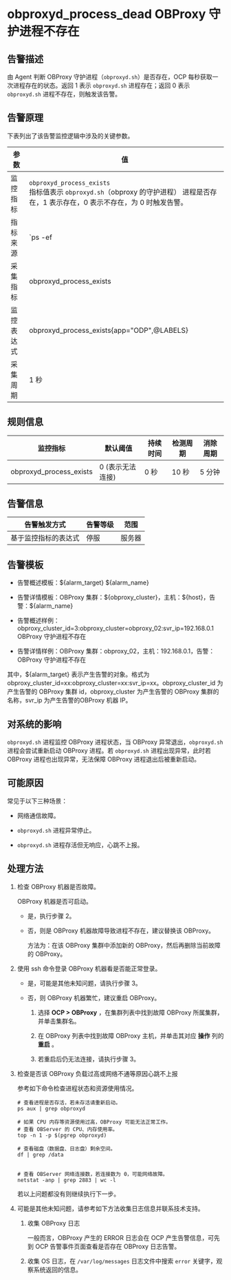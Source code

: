 obproxyd_process_dead OBProxy 守护进程不存在
==========================================================

告警描述
-------------------------

由 Agent 判断 OBProxy 守护进程（`obproxyd.sh`）是否存在，OCP 每秒获取一次进程存在的状态。返回 1 表示 `obproxyd.sh` 进程存在；返回 0 表示 `obproxyd.sh` 进程不存在，则触发该告警。

告警原理
-------------------------

下表列出了该告警监控逻辑中涉及的关键参数。

|  参数   |                                                                                      值                                                                                      |
|-------|-----------------------------------------------------------------------------------------------------------------------------------------------------------------------------|
| 监控指标  | `obproxyd_process_exists` </br> 指标值表示 `obproxyd.sh`（obproxy 的守护进程） 进程是否存在，1 表示存在，0 表示不存在，为 0 时触发告警。                                           |
| 指标来源  | `ps -ef|grep -w obproxyd.sh|grep -v grep|wc -l `  </br> 该告警的指标来源相对特殊，是 OCP-Agent 执行上述 Linux 指令判断 OBProxy 守护进程是否存在。 |
| 采集指标  | obproxyd_process_exists                                                                                                                                                     |
| 监控表达式 | obproxyd_process_exists{app="ODP",@LABELS}                                                                                                                                  |
| 采集周期  | 1 秒                                                                                                                                                                         |

规则信息
-------------------------

|          监控指标           |    默认阈值    | 持续时间 | 检测周期 | 消除周期 |
|-------------------------|------------|------|------|------|
| obproxyd_process_exists | 0 (表示无法连接) | 0 秒  | 10 秒 | 5 分钟 |

告警信息
-------------------------

|   告警触发方式   | 告警等级 | 范围  |
|------------|------|-----|
| 基于监控指标的表达式 | 停服   | 服务器 |

告警模板
-------------------------

* 告警概述模板：\${alarm_target} ${alarm_name}

* 告警详情模板：OBProxy 集群：\${obproxy_cluster}，主机：\${host}，告警：\${alarm_name}  

* 告警概述样例：obproxy_cluster_id=3:obproxy_cluster=obproxy_02:svr_ip=192.168.0.1 OBProxy 守护进程不存在

* 告警详情样例：OBProxy 集群：obproxy_02，主机：192.168.0.1，告警：OBProxy 守护进程不存在

其中，${alarm_target} 表示产生告警的对象。格式为obproxy_cluster_id=xx:obproxy_cluster=xx:svr_ip=xx。obproxy_cluster_id 为产生告警的 OBProxy 集群 id，obproxy_cluster 为产生告警的 OBProxy 集群的名称，svr_ip 为产生告警的OBProxy 机器 IP。

对系统的影响
---------------------------

`obproxyd.sh` 进程监控 OBProxy 进程状态，当 OBProxy 异常退出，`obproxyd.sh` 进程会尝试重新启动 OBProxy 进程。若 `obproxyd.sh` 进程出现异常，此时若 OBProxy 进程也出现异常，无法保障 OBProxy 进程退出后被重新启动。

可能原因
-------------------------

常见于以下三种场景：

* 网络通信故障。

* `obproxyd.sh` 进程异常停止。

* `obproxyd.sh` 进程存活但无响应，心跳不上报。

**处理方法**
-----------------------------

1. 检查 OBProxy 机器是否故障。

   OBProxy 机器是否可启动。
   * 是，执行步骤 2。

   * 否，则是 OBProxy 机器故障导致进程不存在，建议替换该 OBProxy。

     方法为：在该 OBProxy 集群中添加新的 OBProxy，然后再删除当前故障的 OBProxy。

2. 使用 ssh 命令登录 OBProxy 机器看是否能正常登录。

   * 是，可能是其他未知问题，请执行步骤 3。

   * 否，则 OBProxy 机器繁忙，建议重启 OBProxy。

     1. 选择 **OCP \> OBProxy** ，在集群列表中找到故障 OBProxy 所属集群，并单击集群名。

     2. 在 OBProxy 列表中找到故障 OBProxy 主机，并单击其对应 **操作** 列的 **重启** 。

     3. 若重启后仍无法连接，请执行步骤 3。

3. 检查是否该 OBProxy 负载过高或网络不通等原因心跳不上报

   参考如下命令检查进程状态和资源使用情况。

   ```shell
   # 查看进程是否存活，若未存活请重新启动。
   ps aux | grep obproxyd
   
   # 如果 CPU 内存等资源使用过高，OBProxy 可能无法正常工作。
   # 查看 OBServer 的 CPU、内存使用率。
   top -n 1 -p $(pgrep obproxyd)
   
   # 查看磁盘（数据盘、日志盘）剩余空间。
   df | grep /data
   
   
   # 查看 OBServer 网络连接数，若连接数为 0，可能网络故障。
   netstat -anp | grep 2883 | wc -l
   ```

   若以上问题都没有则继续执行下一步。

4. 可能是其他未知问题，请参考如下方法收集日志信息并联系技术支持。

   1. 收集 OBProxy 日志

      一般而言，OBProxy 产生的 ERROR 日志会在 OCP 产生告警信息，可先到 OCP 告警事件页面查看是否存在 OBProxy 日志告警。

   2. 收集 OS 日志，在 `/var/log/messages` 日志文件中搜索 `error` 关键字，观察系统返回的信息。
